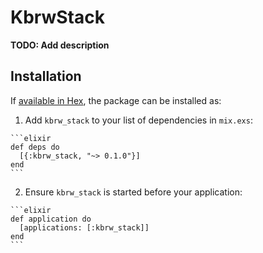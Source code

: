 # KbrwStack

**TODO: Add description**

## Installation

If [available in Hex](https://hex.pm/docs/publish), the package can be installed as:

  1. Add `kbrw_stack` to your list of dependencies in `mix.exs`:

    ```elixir
    def deps do
      [{:kbrw_stack, "~> 0.1.0"}]
    end
    ```

  2. Ensure `kbrw_stack` is started before your application:

    ```elixir
    def application do
      [applications: [:kbrw_stack]]
    end
    ```

